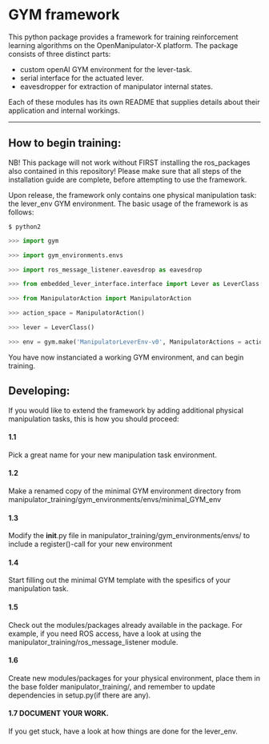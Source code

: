 # GYM framework
This python package provides a framework for training reinforcement learning algorithms on the OpenManipulator-X platform.
The package consists of three distinct parts:

- custom openAI GYM environment for the lever-task.
- serial interface for the actuated lever.
- eavesdropper for extraction of manipulator internal states.

Each of these modules has its own README that supplies details about their application and internal workings.

--------------------------------------------------------------------------------

## How to begin training:
NB! This package will not work without FIRST installing the ros_packages also contained in this repository!
Please make sure that all steps of the installation guide are complete, before attempting to use the framework.

Upon release, the framework only contains one physical manipulation task: the lever_env GYM environment.
The basic usage of the framework is as follows:

```shell
$ python2
```
```python
>>> import gym

>>> import gym_environments.envs

>>> import ros_message_listener.eavesdrop as eavesdrop

>>> from embedded_lever_interface.interface import Lever as LeverClass

>>> from ManipulatorAction import ManipulatorAction

>>> action_space = ManipulatorAction()

>>> lever = LeverClass()

>>> env = gym.make('ManipulatorLeverEnv-v0', ManipulatorActions = action_space, LeverInstance = lever, goal_state=250)
```
You have now instanciated a working GYM environment, and can begin training.



## Developing:
If you would like to extend the framework by adding additional physical manipulation tasks, this is how you should proceed:


#### 1.1
Pick a great name for your new manipulation task environment.

#### 1.2
Make a renamed copy of the minimal GYM environment directory from manipulator_training/gym_environments/envs/minimal_GYM_env

#### 1.3
Modify the __init__.py file in manipulator_training/gym_environments/envs/ to include a register()-call for your new environment

#### 1.4 
Start filling out the minimal GYM template with the spesifics of your manipulation task.

#### 1.5 
Check out the modules/packages already available in the package. For example, if you need ROS access, have a look at using the manipulator_training/ros_message_listener module.

#### 1.6 
Create new modules/packages for your physical environment, place them in the base folder manipulator_training/, and remember to update dependencies in setup.py(if there are any).

#### 1.7 DOCUMENT YOUR WORK.

If you get stuck, have a look at how things are done for the lever_env.


